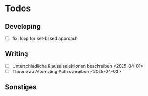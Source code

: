 # Todos

## Developing
- [ ] fix: loop for set-based approach

## Writing
- [ ] Unterschiedliche Klauselselektionen beschreiben <2025-04-01>
- [ ] Theorie zu Alternating Path schreiben <2025-04-03>

## Sonstiges


